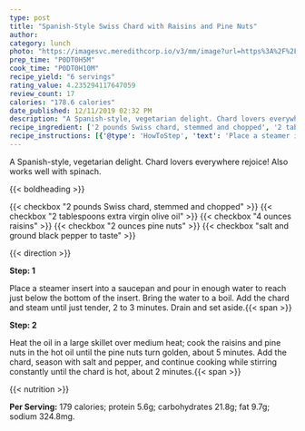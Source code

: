 ```yaml
---
type: post
title: "Spanish-Style Swiss Chard with Raisins and Pine Nuts"
author: 
category: lunch
photo: "https://imagesvc.meredithcorp.io/v3/mm/image?url=https%3A%2F%2Fimages.media-allrecipes.com%2Fuserphotos%2F921571.jpg"
prep_time: "P0DT0H5M"
cook_time: "P0DT0H10M"
recipe_yield: "6 servings"
rating_value: 4.235294117647059
review_count: 17
calories: "178.6 calories"
date_published: 12/11/2019 02:32 PM
description: "A Spanish-style, vegetarian delight. Chard lovers everywhere rejoice! Also works well with spinach."
recipe_ingredient: ['2 pounds Swiss chard, stemmed and chopped', '2 tablespoons extra virgin olive oil', '4 ounces raisins', '2 ounces pine nuts', 'salt and ground black pepper to taste']
recipe_instructions: [{'@type': 'HowToStep', 'text': 'Place a steamer insert into a saucepan and pour in enough water to reach just below the bottom of the insert. Bring the water to a boil. Add the chard and steam until just tender, 2 to 3 minutes. Drain and set aside.\n'}, {'@type': 'HowToStep', 'text': 'Heat the oil in a large skillet over medium heat; cook the raisins and pine nuts in the hot oil until the pine nuts turn golden, about 5 minutes. Add the chard, season with salt and pepper, and continue cooking while stirring constantly until the chard is hot, about 2 minutes.\n'}]
---
```


A Spanish-style, vegetarian delight. Chard lovers everywhere rejoice! Also works well with spinach. 

{{< boldheading >}}

{{< checkbox "2 pounds Swiss chard, stemmed and chopped" >}}
{{< checkbox "2 tablespoons extra virgin olive oil" >}}
{{< checkbox "4 ounces raisins" >}}
{{< checkbox "2 ounces pine nuts" >}}
{{< checkbox "salt and ground black pepper to taste" >}}


{{< direction >}}

**Step: 1**

Place a steamer insert into a saucepan and pour in enough water to reach just below the bottom of the insert. Bring the water to a boil. Add the chard and steam until just tender, 2 to 3 minutes. Drain and set aside.{{< span >}}

**Step: 2**

Heat the oil in a large skillet over medium heat; cook the raisins and pine nuts in the hot oil until the pine nuts turn golden, about 5 minutes. Add the chard, season with salt and pepper, and continue cooking while stirring constantly until the chard is hot, about 2 minutes.{{< span >}}

{{< nutrition >}}

**Per Serving:** 179 calories; protein 5.6g; carbohydrates 21.8g; fat 9.7g; sodium 324.8mg.